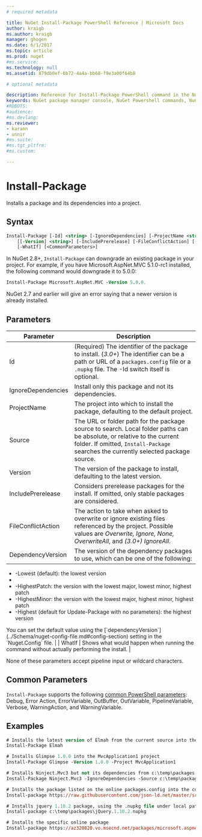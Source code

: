 ```yaml
---
# required metadata

title: NuGet Install-Package PowerShell Reference | Microsoft Docs
author: kraigb
ms.author: kraigb
manager: ghogen
ms.date: 6/1/2017
ms.topic: article
ms.prod: nuget
#ms.service:
ms.technology: null
ms.assetid: 879db0ef-6b72-4a4a-bb68-f9e3a00f64b8

# optional metadata

description: Reference for Install-Package PowerShell command in the NuGet Package Manager Console in Visual Studio.
keywords: NuGet package manager console, NuGet Powershell commands, NuGet Powershell reference, Install-Package
#ROBOTS:
#audience:
#ms.devlang:
ms.reviewer:
- karann
- unnir
#ms.suite:
#ms.tgt_pltfrm:
#ms.custom:

---
```


# Install-Package

Installs a package and its dependencies into a project.

## Syntax

```ps
Install-Package [-Id] <string> [-IgnoreDependencies] [-ProjectName <string>] [[-Source] <string>] 
    [[-Version] <string>] [-IncludePrerelease] [-FileConflictAction] [-DependencyVersion]
    [-WhatIf] [<CommonParameters>]
```

In NuGet 2.8+, `Install-Package` can downgrade an existing package in your project. For example, if you have Microsoft.AspNet.MVC 5.1.0-rc1 installed, the following command would downgrade it to 5.0.0:

```ps
Install-Package Microsoft.AspNet.MVC -Version 5.0.0.
```

NuGet 2.7 and earlier will give an error saying that a newer version is already installed.
  
## Parameters

| Parameter | Description |
| --- | --- |
| Id | (Required) The identifier of the package to install. (*3.0+*) The identifier can be a path or URL of a `packages.config` file or a `.nupkg` file. The -Id switch itself is optional. |
| IgnoreDependencies | Install only this package and not its dependencies. |
| ProjectName | The project into which to install the package, defaulting to the default project. |
| Source | The URL or folder path for the package source to search. Local folder paths can be absolute, or relative to the current folder. If omitted, `Install-Package` searches the currently selected package source. |
| Version | The version of the package to install, defaulting to the latest version. |
| IncludePrerelease | Considers prerelease packages for the install. If omitted, only stable packages are considered. |
| FileConflictAction | The action to take when asked to overwrite or ignore existing files referenced by the project. Possible values are *Overwrite, Ignore, None, OverwriteAll*, and *(3.0+)* *IgnoreAll*. |
| DependencyVersion | The version of the dependency packages to use, which can be one of the following:<br/>
<ul><li>-Lowest (default): the lowest version<li>
<li>-HighestPatch: the version with the lowest major, lowest minor, highest patch</li>
<li>-HighestMinor: the version with the lowest major, highest minor, highest patch</li>
<li>-Highest (default for Update-Package with no parameters): the highest version</li></ul>
You can set the default value using the [`dependencyVersion`](../Schema/nuget-config-file.md#config-section) setting in the `Nuget.Config` file. |
| WhatIf | Shows what would happen when running the command without actually performing the install. |

None of these parameters accept pipeline input or wildcard characters.

## Common Parameters

`Install-Package` supports the following [common PowerShell parameters](http://go.microsoft.com/fwlink/?LinkID=113216): Debug, Error Action, ErrorVariable, OutBuffer, OutVariable, PipelineVariable, Verbose, WarningAction, and WarningVariable.

## Examples

```ps
# Installs the latest version of Elmah from the current source into the default project
Install-Package Elmah

# Installs Glimpse 1.0.0 into the MvcApplication1 project
Install-Package Glimpse -Version 1.0.0 -Project MvcApplication1

# Installs Ninject.Mvc3 but not its dependencies from c:\temp\packages
Install-Package Ninject.Mvc3 -IgnoreDependencies -Source c:\temp\packages

# Installs the package listed on the online packages.config into the current project.
Install-package https://raw.githubusercontent.com/json-ld.net/master/src/JsonLD/packages.config

# Installs jquery 1.10.2 package, using the .nupkg file under local path of c:\temp\packages.
Install-package c:\temp\packages\jQuery.1.10.2.nupkg

# Installs the specific online package
Install-package https://az320820.vo.msecnd.net/packages/microsoft.aspnet.mvc.5.2.3.nupkg
```
